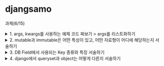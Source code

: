 # djangsamo
과제(6/15)
<details>
<summary> 1. args, kwargs를 사용하는 예제 코드 짜보기 > args를 리스트화하기</summary>
<div markdown="1">
 </br>
 
```python
def test(age, *args, **kwargs):
    if 'address' in kwargs:        
        arg_list = []
        for arg in args:
            arg_list.append(arg)
        print(arg_list)
        print(f'age: {age} // args: {args} // kwargs: {kwargs}')
    
test(90, "옆집할머니", "건치", "아이오닉", 성별="여성", num="010-1234-5678", address="경기도" )
```
 
</div>
</details>
<details>
<summary>2. mutable과 immutable은 어떤 특성이 있고, 어떤 자료형이 어디에 해당하는지 서술하기</summary>
<div markdown="1">
</br>
수정이 가능한 객체를 'mutable' 부름 > list, dict, Set</br>
수정이 불가능한 객체를 'immutable' 부름 > int, float, bool, str, tuple</br>
y = x , z = x 부분에서 같은 주소를 가리키게 되어 둘의 값은 동일해진다. </br>
`[:]나 deepcopy` 를 사용하면 같은 객체를 공유하지 않는 것이 가능하다.</br>

```python
# mutable : list
x = [1,2]
y = x
z = x[:]
y.append(3)
print(f'{x} : {id(x)}')     # [1, 2, 3] 4315180032
print(f'{y} : {id(y)}')     # [1, 2, 3] 4315180032
print(f'{z} : {id(z)}')     # [1, 2] 4316070784
```

</div>
</details>
<details>
<summary>3. DB Field에서 사용되는 Key 종류와 특징 서술하기</summary>
<div markdown="1">
 </br>
 
* Primary Key 기본키 : null 값을 가질 수 없으며 동일한 값이 중복될 수 없다.</br>
*  Alternate Key 대체키 : 후보키가 둘 이상일 경우, 기본키를 제외한 키</br>
* Candidate Key 후보키 : 유일성과 최소성을 만족하는 속성 또는 속성들의 집합으로 기본키가 될 수 있는 조건을 가진 키</br>
* Super Key 수퍼키 : 유일성의 특성을 만족하는 속성 또는 속성들의 집합</br>
* Foreign Key 외래키 : 두 테이블을 함께 쓸 때 연결하는 키</br>

</div>
</details>
<details>
<summary> 4. django에서 queryset과 object는 어떻게 다른지 서술하기</summary>
<div markdown="1">
 </br>
 DB에는 스키마도 있고, row와 column로 이루어져있다.</br>
각 object들은 DB에서 하나의 record(row)에 해당한다.</br>
딕셔너리 형태로 이루어져 key와 value 값이 있다.</br>
아래의 코드로 key와 value값에 접근이 가능하다.</br>

```python
 <variable name>[index]['key']
 .values()
 ```
 
 queryset은 리스트형식으로 all()을 사용해 모든 objects에 접근한다.</br>
filter(), all()은 list로 반환하기때문에 index로 접근할 수 있다.</br>

</div>
</details>

 
 


 




